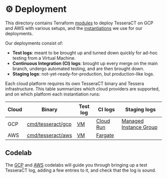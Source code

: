 # :gear: Deployment

This directory contains Terraform [modules](./modules/) to deploy TesseraCT on
GCP and AWS with various setups, and the [instantiations](./live/) we use for
our deployments.

Our deployments consist of:

- **Test logs**: meant to be brought up and turned down quickly for ad-hoc
testing from a Virtual Machine.
- **Continuous Integration (CI) logs**: brought up every merge on the main
branch, undergo automated testing, and are then brought down.
- **Staging logs**: not-yet-ready-for-production, but production-like logs.

Each cloud platform requires its own TesseraCT binary and Tessera
infrastructure. This table summarizes which cloud providers are supported, and
on which platform each instantiation runs:

| Cloud| Binary               | Test log                         | CI logs                                            | Staging logs                                            |
|------|----------------------|----------------------------------|----------------------------------------------------|---------------------------------------------------------|
| GCP  | [cmd/tesseract/gcp](../cmd/tesseract/gcp/)| [VM](./live/gcp/test/)| [Cloud Run](./live/gcp/static-ct/logs/ci/)| [Managed Instance Group](./live/gcp/static-ct-staging/logs/)|
| AWS  | [cmd/tesseract/aws](../cmd/tesseract/aws/)| [VM](./live/aws/test/)| [Fargate](./live/aws/test/)               |                                                         |

## Codelab

The [GCP](./live/gcp/test) and [AWS](./live/aws/test) codelabs will guide you
through bringing up a test TesseraCT log, adding a few entries to it, and check
that the log is sound.
